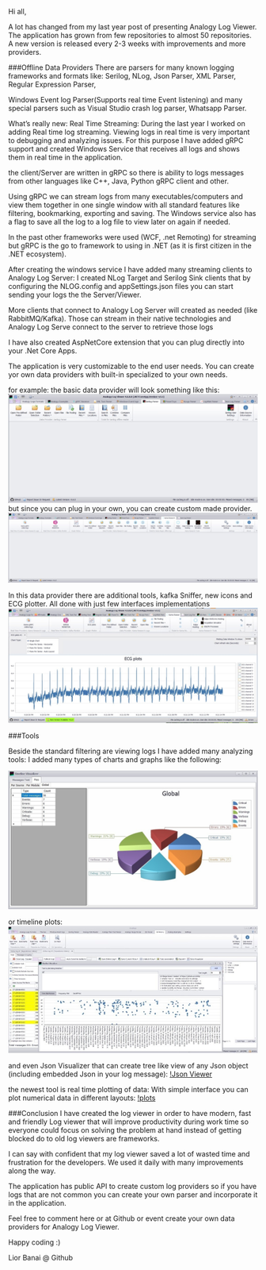 Hi all,

A lot has changed from my last year post of presenting Analogy Log Viewer.
The application has grown from few repositories to almost 50 repositories.
A new version is released every 2-3 weeks with improvements and more providers.

###Offline Data Providers
There are parsers for many known logging frameworks and formats like: Serilog, NLog, Json Parser, XML Parser, Regular Expression Parser,

Windows Event log Parser(Supports real time Event listening) and many special parsers such as Visual Studio crash log parser, Whatsapp Parser.

What’s really new: Real Time Streaming:
During the last year I worked on adding Real time log streaming. Viewing logs in real time is very important to debugging and analyzing issues. For this purpose I have added gRPC support and created Windows Service that receives all logs and shows them in real time in the application.

the client/Server are written in gRPC so there is ability to logs messages from other languages like C++, Java, Python gRPC client and other.

Using gRPC we can stream logs from many executables/computers and view them together in one single window with all standard features like filtering, bookmarking, exporting and saving. The Windows service also has a flag to save all the log to a log file to view later on again if needed.

In the past other frameworks were used (WCF, .net Remoting) for streaming but gRPC is the go to framework to using in .NET (as it is first citizen in the .NET ecosystem).

After creating the windows service I have added many streaming clients to Analogy Log Server: I created NLog Target and Serilog Sink clients that by configuring the NLOG.config and appSettings.json files you can start sending your logs the the Server/Viewer.

More clients that connect to Analogy Log Server will created as needed (like RabbitMQ/Kafka). Those can stream in their native technologies and Analogy Log Serve connect to the server to retrieve those logs

I have also created AspNetCore extension that you can plug directly into your .Net Core Apps.

The application is very customizable to the end user needs. You can create yor own data providers with built-in specialized to your own needs.

for example: the basic data provider will look something like this:
![Main UI](2021-22-2-mainUI.jpg)
but since you can plug in your own, you can create custom made provider.
![Custom Provider](2021-22-2-CustomProvider.jpg)

In this data provider there are additional tools, kafka Sniffer, new icons and ECG plotter. All done with just few interfaces implementations
![Custom Provider plot](2021-22-2-CustomProviderPlot.jpg)

###Tools

Beside the standard filtering are viewing logs I have added many analyzing tools: I added many types of charts and graphs like the following:

![Tools](2021-22-2-tools1.jpg)

or timeline plots:
![Timeline](2021-22-2-tools2.jpg)

and even Json Visualizer that can create tree like view of any Json object (including embedded Json in your log message):
[!Json Viewer](2021-22-2-tools3.jpg)

the newest tool is real time plotting of data: With simple interface you can plot numerical data in different layouts:
[!plots](2021-22-2-tools4.jpg)


###Conclusion
I have created the log viewer in order to have modern, fast and friendly Log viewer that will improve productivity during work time so everyone could focus on solving the problem at hand instead of getting blocked do to old log viewers are frameworks.

I can say with confident that my log viewer saved a lot of wasted time and frustration for the developers. We used it daily with many improvements along the way.

The application has public API to create custom log providers so if you have logs that are not common you can create your own parser and incorporate it in the application.

Feel free to comment here or at Github or event create your own data providers for Analogy Log Viewer.

Happy coding :)

Lior Banai @ Github